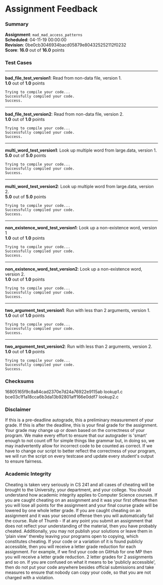 # Assignment Feedback

### Summary

**Assignment**: `mad_mad_access_patterns`  
**Scheduled**: 04-11-19 00:00:00  
**Revision**: 0be0cb3046934bacd05879e804325252112f0232  
**Score**: **16.0** out of **16.0** points

### Test Cases
---

**bad_file_test_version1**: Read from non-data file, version 1.  
**1.0** out of **1.0** points
```
Trying to compile your code...
Successfully compiled your code.
Success.
```
---

**bad_file_test_version2**: Read from non-data file, version 2.  
**1.0** out of **1.0** points
```
Trying to compile your code...
Successfully compiled your code.
Success.
```
---

**multi_word_test_version1**: Look up multiple word from large.data, version 1.  
**5.0** out of **5.0** points
```
Trying to compile your code...
Successfully compiled your code.
Success.
```
---

**multi_word_test_version2**: Look up multiple word from large.data, version 2.  
**5.0** out of **5.0** points
```
Trying to compile your code...
Successfully compiled your code.
Success.
```
---

**non_existence_word_test_version1**: Look up a non-existence word, version 1  
**1.0** out of **1.0** points
```
Trying to compile your code...
Successfully compiled your code.
Success.
```
---

**non_existence_word_test_version2**: Look up a non-existence word, version 2.  
**1.0** out of **1.0** points
```
Trying to compile your code...
Successfully compiled your code.
Success.
```
---

**two_argument_test_version1**: Run with less than 2 arguments, version 1.  
**1.0** out of **1.0** points
```
Trying to compile your code...
Successfully compiled your code.
Success.
```
---

**two_argument_test_version2**: Run with less than 2 arguments, version 2.  
**1.0** out of **1.0** points
```
Trying to compile your code...
Successfully compiled your code.
Success.
```
### Checksums

16805165f9c8a84cad2370e7d24a76922e9115ab lookup1.c  
bce03c1f1a18cca6b3da13b92801aff166e0ddf7 lookup2.c


### Disclaimer
If this is a pre-deadline autograde, this a preliminary measurement of your grade.
If this is after the deadline, this is your final grade for the assignment.
Your grade may change up or down based on the correctness of your program.
We make every effort to ensure that our autograder is 'smart' enough to not count off
for simple things like grammar but, in doing so, we may inadvertently allow for
incorrect code to be counted as correct.
If we have to change our script to better reflect the correctness of your program,
we will run the script on every testcase and update every student's output to ensure fairness.



### Academic Integrity
Cheating is taken very seriously in CS 241 and all cases of cheating will be brought to the University, your department, and your college.
You should understand how academic integrity applies to Computer Science courses.
If you are caught cheating on an assignment and it was your first offense then you will lose all points for the assignment and your final course
grade will be lowered by one whole letter grade. If you are caught cheating on an assignment and it was your second offense then you will automatically fail the course.
Rule of Thumb - If at any point you submit an assignment that does not reflect your understanding of the material, then you have probably cheated.
Additionally, you may not publish your solutions or leave them in 'plain view' thereby leaving your programs open to copying, which constitutes cheating.
If your code or a variation of it is found publicly accessible, then you will receive a letter grade reduction for each assignment.
For example, if we find your code on GitHub for one MP then you will receive a letter grade reduction. 2 letter grades for 2 assignments and so on.
If you are confused on what it means to be 'publicly accessible', then do not put your code anywhere besides official submissions and take measures
to ensure that nobody can copy your code, so that you are not charged with a violation.


